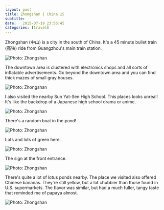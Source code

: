 ```yaml
---
layout: post
title: Zhongshan | China 15
subtitle: 
date:   2015-07-19 23:56:45
categories: [travel]
---
```

Zhongshan (中山) is a city in the south of China. It's a 45 minute bullet train (高铁) ride from Guangzhou's main train station. 

<img alt="Photo: Zhongshan" src="http://brianmlin.com/Images/2015.08.02/tower.jpg" style="max-width:630px;">

The downtown area is clustered with electronics shops and all sorts of inflatable advertisements. Go beyond the downtown area and you can find thick mazes of small gray houses. 

<img alt="Photo: Zhongshan" src="http://brianmlin.com/Images/2015.08.02/door.jpg" style="max-width:630px;">

I also visited the nearby Sun Yat-Sen High School. This places looks unreal! It's like the backdrop of a Japanese high school drama or anime. 

<img alt="Photo: Zhongshan" src="http://brianmlin.com/Images/2015.08.02/school1.jpg" style="max-width:630px;">

There's a random boat in the pond!

<img alt="Photo: Zhongshan" src="http://brianmlin.com/Images/2015.08.02/school2.jpg" style="max-width:630px;">

Lots and lots of green here. 

<img alt="Photo: Zhongshan" src="http://brianmlin.com/Images/2015.08.02/school3.jpg" style="max-width:630px;">

The sign at the front entrance. 

<img alt="Photo: Zhongshan" src="http://brianmlin.com/Images/2015.08.02/sys.jpg" style="max-width:630px;">

There's quite a lot of lotus ponds nearby. The place we visited also offered Chinese bananas. They're still yellow, but a lot chubbier than those found in U.S. supermarkets. The flavor was similar, but had a much fuller, tangy taste that reminded me of papaya almost. 

<img alt="Photo: Zhongshan" src="http://brianmlin.com/Images/2015.08.02/lotus.jpg" style="max-width:630px;">